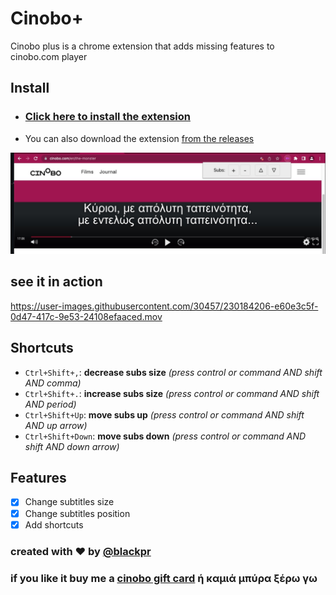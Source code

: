 # Cinobo+

Cinobo plus is a chrome extension that adds missing features to cinobo.com player

## Install

- ### [Click here to install the extension](https://chrome.google.com/webstore/detail/aooblcoonpaomaifalmkgdmncmeplkgf)
- You can also download the extension [from the releases](https://github.com/blackpr/cinobo-plus-chrome/releases)

![screenshot](./screenshots/subs-screenshot.jpg)

## see it in action
https://user-images.githubusercontent.com/30457/230184206-e60e3c5f-0d47-417c-9e53-24108efaaced.mov


## Shortcuts

- `Ctrl+Shift+,`: **decrease subs size** _(press control or command AND shift AND comma)_
- `Ctrl+Shift+.`: **increase subs size** _(press control or command AND shift AND period)_
- `Ctrl+Shift+Up`: **move subs up** _(press control or command AND shift AND up arrow)_
- `Ctrl+Shift+Down`: **move subs down** _(press control or command AND shift AND down arrow)_

## Features

- [x] Change subtitles size
- [x] Change subtitles position
- [x] Add shortcuts

### created with ❤️ by [@blackpr](https://twitter.com/blackpr)

### if you like it buy me a [cinobo gift card](https://cinobo.com/gift-card) ή καμιά μπύρα ξέρω γω

